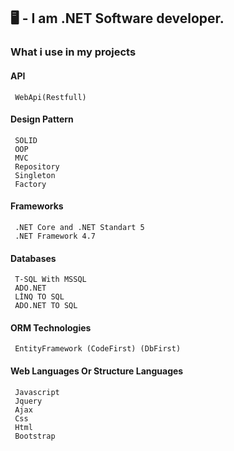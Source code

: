 ## 🖥️ - I am .NET Software developer.
          
### What i use in my projects 


#### API
     WebApi(Restfull)

#### Design Pattern 
     SOLID
     OOP
     MVC
     Repository
     Singleton
     Factory

#### Frameworks
     .NET Core and .NET Standart 5
     .NET Framework 4.7
    
#### Databases
     T-SQL With MSSQL
     ADO.NET
     LİNQ TO SQL
     ADO.NET TO SQL

#### ORM Technologies
     EntityFramework (CodeFirst) (DbFirst)

#### Web Languages Or Structure Languages
     Javascript
     Jquery
     Ajax
     Css
     Html
     Bootstrap
